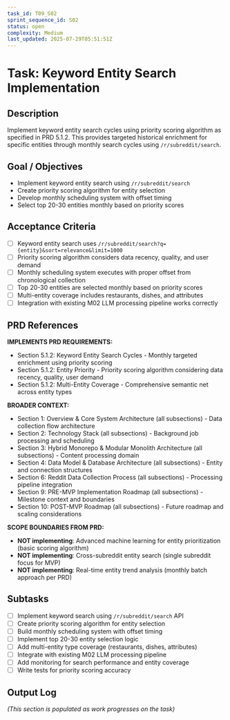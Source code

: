 ```yaml
---
task_id: T09_S02
sprint_sequence_id: S02
status: open
complexity: Medium
last_updated: 2025-07-29T05:51:51Z
---
```


# Task: Keyword Entity Search Implementation

## Description

Implement keyword entity search cycles using priority scoring algorithm as specified in PRD 5.1.2. This provides targeted historical enrichment for specific entities through monthly search cycles using `/r/subreddit/search`.

## Goal / Objectives

- Implement keyword entity search using `/r/subreddit/search`
- Create priority scoring algorithm for entity selection
- Develop monthly scheduling system with offset timing
- Select top 20-30 entities monthly based on priority scores

## Acceptance Criteria

- [ ] Keyword entity search uses `/r/subreddit/search?q={entity}&sort=relevance&limit=1000`
- [ ] Priority scoring algorithm considers data recency, quality, and user demand
- [ ] Monthly scheduling system executes with proper offset from chronological collection
- [ ] Top 20-30 entities are selected monthly based on priority scores
- [ ] Multi-entity coverage includes restaurants, dishes, and attributes
- [ ] Integration with existing M02 LLM processing pipeline works correctly

## PRD References

**IMPLEMENTS PRD REQUIREMENTS:**

- Section 5.1.2: Keyword Entity Search Cycles - Monthly targeted enrichment using priority scoring
- Section 5.1.2: Entity Priority - Priority scoring algorithm considering data recency, quality, user demand
- Section 5.1.2: Multi-Entity Coverage - Comprehensive semantic net across entity types

**BROADER CONTEXT:**

- Section 1: Overview & Core System Architecture (all subsections) - Data collection flow architecture
- Section 2: Technology Stack (all subsections) - Background job processing and scheduling
- Section 3: Hybrid Monorepo & Modular Monolith Architecture (all subsections) - Content processing domain
- Section 4: Data Model & Database Architecture (all subsections) - Entity and connection structures
- Section 6: Reddit Data Collection Process (all subsections) - Processing pipeline integration
- Section 9: PRE-MVP Implementation Roadmap (all subsections) - Milestone context and boundaries
- Section 10: POST-MVP Roadmap (all subsections) - Future roadmap and scaling considerations

**SCOPE BOUNDARIES FROM PRD:**

- **NOT implementing**: Advanced machine learning for entity prioritization (basic scoring algorithm)
- **NOT implementing**: Cross-subreddit entity search (single subreddit focus for MVP)
- **NOT implementing**: Real-time entity trend analysis (monthly batch approach per PRD)

## Subtasks

- [ ] Implement keyword search using `/r/subreddit/search` API
- [ ] Create priority scoring algorithm for entity selection
- [ ] Build monthly scheduling system with offset timing
- [ ] Implement top 20-30 entity selection logic
- [ ] Add multi-entity type coverage (restaurants, dishes, attributes)
- [ ] Integrate with existing M02 LLM processing pipeline
- [ ] Add monitoring for search performance and entity coverage
- [ ] Write tests for priority scoring accuracy

## Output Log

_(This section is populated as work progresses on the task)_